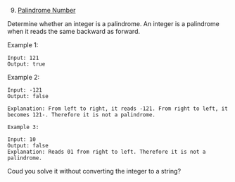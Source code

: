 9. [Palindrome Number](https://leetcode.com/problems/palindrome-number/)

Determine whether an integer is a palindrome. An integer is a palindrome when it reads the same backward as forward.

Example 1:
```
Input: 121
Output: true
```

Example 2:
```
Input: -121
Output: false

Explanation: From left to right, it reads -121. From right to left, it becomes 121-. Therefore it is not a palindrome.
```
```
Example 3:

Input: 10
Output: false
Explanation: Reads 01 from right to left. Therefore it is not a palindrome.
```


Coud you solve it without converting the integer to a string?
